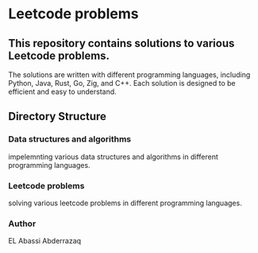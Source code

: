 # Leetcode problems
## This repository contains solutions to various Leetcode problems.

The solutions are written with different programming languages, including Python, Java, Rust, Go, Zig, and C++. 
Each solution is designed to be efficient and easy to understand.

## Directory Structure
### Data structures and algorithms
impelemnting various data structures and algorithms in different programming languages.
### Leetcode problems
solving various leetcode problems in different programming languages.


### Author
EL Abassi Abderrazaq

